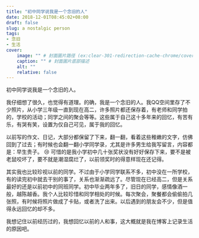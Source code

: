 ```yaml
---
title: "初中同学说我是一个念旧的人"
date: 2018-12-01T08:45:02+08:00
draft: false
slug: a nostalgic person
tags:
- 念旧
- 生活
cover:
    image: "" # 封面圖片路径 (ex:clear-301-redirection-cache-chrome/cover.jpg)
    caption: "" # 封面圖片底部描述
    alt: ""
    relative: false
---
```

初中同学说我是一个念旧的人。

我仔细想了很久，也觉得有道理。的确，我是一个念旧的人。我QQ空间里存了不少照片，从小学三年级一直到现在高二，许多照片都还保存着，有老师和同学拍的，学校的活动；同学之间的聚会等等。这些属于自己这十多年来的回忆，有苦有乐，有哭有笑，设置为仅自己可见，属于我的回忆。

以前写的作文、日记，大部分都保留了下来，翻一翻，看着这些稚嫩的文字，仿佛回到了过去；有时候也会翻一翻小学同学录，尤其是许多男生给我写留言，内容都是：早生贵子。 :cry: 可惜的是我小学初中几十张奖状没有好好保存下来，要不是被老鼠咬坏了，要不就是潮湿腐烂了，以前领奖时的得意样现在还记得。

其实我也比较珍视以前的同学。不过由于小学同学联系不多，初中没在一所学校，有的读完初中就去干别的事了，关系也渐渐疏远了。尽管现在已经高二，但是关系最好的还是以前初中的同班同学。初中毕业两年多了，旧日的同学，感情像酒一般，越陈越香。我个人比较珍惜和同学相处的时候。每次聚会，聚餐都会偷偷拍几张照，有时候将照片做成了卡贴，或者洗了出来。以后遇到的朋友会不少，但是值得永远回忆的却不多。

我想记住以前经历过的，我想回忆以前的人和事，这大概就是我在博客上记录生活的原因吧。
